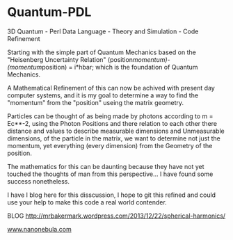 Quantum-PDL
===========

3D Quantum - Perl Data Language - Theory and Simulation - Code Refinement

Starting with the simple part of Quantum Mechanics based on the "Heisenberg Uncertainty Relation"
(position*momentum)-(momentum*position) = i*hbar;  which is the foundation of Quantum Mechanics.

A Mathematical Refinement of this can now be achived with present day computer systems, and it 
is my goal to determine a way to find the "momentum" from the "position" useing the matrix geometry.

Particles can be thought of as being made by photons according to m = Ec**-2, using the Photon Positions
and there relation to each other there distance and values to describe measurable dimensions and
Unmeasurable dimensions, of the particle in the matrix, we want to determine not just the 
momentum, yet everything (every dimension) from the Geometry of the position.



The mathematics for this can be daunting because they have not yet touched the thoughts of man
from this perspective... I have found some success nonetheless.

I have I blog here for this disscussion, I hope to git this refined and could use your help 
to make this code a real world contender.

BLOG http://mrbakermark.wordpress.com/2013/12/22/spherical-harmonics/

www.nanonebula.com

